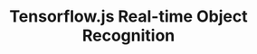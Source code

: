 ---
title: "Tensorflow.js Real-time Object Recognition"
excerpt: ""
collection: projects
codeurl: "https://github.com/itsuncheng/gometro"
websiteurl: "https://pbyte.codesandbox.io/"
description: "This project is created while I was attending the Sydney | Hong Kong Ideation Exchange Program partnered between HKUST and the Macquarie University. The topic is about how to make the transportation, specifically the metro system, more sustainable in Sydney and Hong Kong according to the UN Sustainable Development Goals. Our idea was to provide a platform for the metro company to incorporate camera vision technology to their surveillance cameras already existing in the stations, to more effectively synchronize the trains between stations to minimize the waiting times for passengers."
---